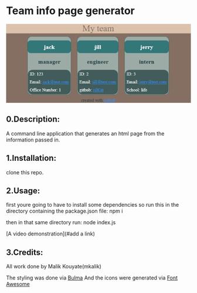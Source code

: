 
<TEAM-INFO-GENERATOR>

# Team info page generator 

![picture of main page](./lib/images/team-info-ss.png)

## 0.Description:

A command line application that generates an html page from the information passed in.


## 1.Installation:

clone this repo.

## 2.Usage:

first youre going to have to install some dependencies so run this in the directory containing the package.json file:
    npm i

then in that same directory run:
    node index.js

[A video demonstration](#add a link)

## 3.Credits:

All work done by Malik Kouyate(mkalik)

The styling was done via [Bulma](https://bulma.io/documentation/) And the icons were generated via [Font Awesome](https://fontawesome.com/)


